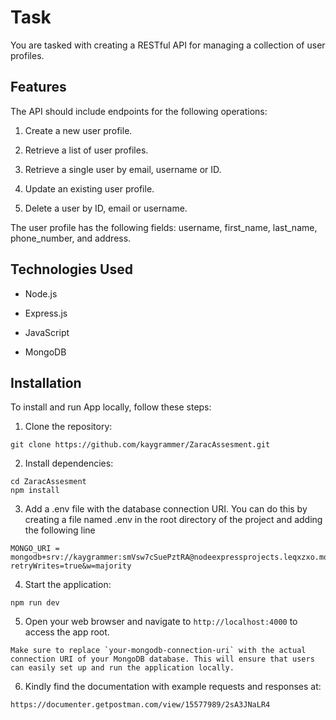 # Task

You are tasked with creating a RESTful API for managing a collection of user profiles.

## Features

The API should include endpoints for the following operations:

1. Create a new user profile.

2. Retrieve a list of user profiles.

3. Retrieve a single user by email, username or ID.

4. Update an existing user profile.

5. Delete a user by ID, email or username.

The user profile has the following fields: username, first_name, last_name, phone_number, and address.

## Technologies Used

- Node.js

- Express.js

- JavaScript

- MongoDB

## Installation

To install and run App locally, follow these steps:

1. Clone the repository:

```
git clone https://github.com/kaygrammer/ZaracAssesment.git
```

2. Install dependencies:

```
cd ZaracAssesment
npm install
```

3. Add a .env file with the database connection URI. You can do this by creating a file named .env in the root directory of the project and adding the following line

```
MONGO_URI = mongodb+srv://kaygrammer:smVsw7cSuePztRA@nodeexpressprojects.leqxzxo.mongodb.net/zaracAssesment?retryWrites=true&w=majority
```

4. Start the application:

```
npm run dev
```

5. Open your web browser and navigate to `http://localhost:4000` to access the app root.


```
Make sure to replace `your-mongodb-connection-uri` with the actual connection URI of your MongoDB database. This will ensure that users can easily set up and run the application locally.
```

6. Kindly find the documentation with example requests and responses at:

```
https://documenter.getpostman.com/view/15577989/2sA3JNaLR4
```